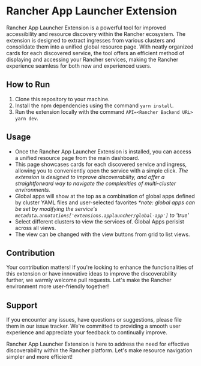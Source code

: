 # Rancher App Launcher Extension

Rancher App Launcher Extension is a powerful tool for improved accessibility and resource discovery within the Rancher ecosystem. The extension is designed to extract ingresses from various clusters and consolidate them into a unified global resource page. With neatly organized cards for each discovered service, the tool offers an efficient method of displaying and accessing your Rancher services, making the Rancher experience seamless for both new and experienced users.

## How to Run

1. Clone this repository to your machine.
2. Install the npm dependencies using the command `yarn install`.
3. Run the extension locally with the command `API=<Rancher Backend URL> yarn dev`.

## Usage

- Once the Rancher App Launcher Extension is installed, you can access a unified resource page from the main dashboard.
- This page showcases cards for each discovered service and ingress, allowing you to conveniently open the service with a simple click.
    *The extension is designed to improve discoverability, and offer a straightforward way to navigate the complexities of multi-cluster environments.*
- Global apps will show at the top as a combination of global apps defined by cluster YAML files and user-selected favorites
    *\*note: global apps can be set by modifying the service's `metadata.annotations['extensions.applauncher/global-app']` to 'true'*
- Select different clusters to view the services of. Global Apps perisist across all views.
- The view can be changed with the view buttons from grid to list views.

## Contribution

Your contribution matters! If you're looking to enhance the functionalities of this extension or have innovative ideas to improve the discoverability further, we warmly welcome pull requests. Let's make the Rancher environment more user-friendly together!

## Support

If you encounter any issues, have questions or suggestions, please file them in our issue tracker. We're committed to providing a smooth user experience and appreciate your feedback to continually improve.

Rancher App Launcher Extension is here to address the need for effective discoverability within the Rancher platform. Let's make resource navigation simpler and more efficient!
